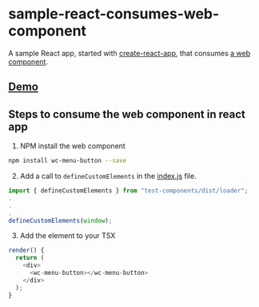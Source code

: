 # sample-react-consumes-web-component

A sample React app, started with [create-react-app](https://github.com/facebook/create-react-app), that consumes [a web component](https://github.com/wes566/wc-menu-button).

## [Demo](https://react-web-component.netlify.com)

## Steps to consume the web component in react app

1. NPM install the web component

```bash
npm install wc-menu-button --save
```

2. Add a call to `defineCustomElements` in the [index.js](src/index.js) file.

```js
import { defineCustomElements } from "test-components/dist/loader";
.
.
.
defineCustomElements(window);
```

3. Add the element to your TSX

```js
render() {
  return (
    <div>
      <wc-menu-button></wc-menu-button>
    </div>
  );
}
```
